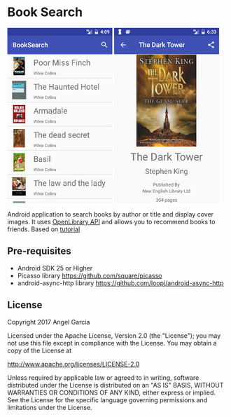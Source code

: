 Book Search
============

![alt tag](https://github.com/an-garcia/BookSearch/blob/master/readmeImages/Screenshot_1485555057.png)
![alt tag](https://github.com/an-garcia/BookSearch/blob/master/readmeImages/Screenshot_1485563632.png)

Android application to search books by author or title and display cover images.
It uses [OpenLibrary API](https://openlibrary.org/developers/api) and allows you to recommend books to friends.
Based on [tutorial](http://guides.codepath.com/android/Book-Search-Tutorial)

Pre-requisites
--------------
- Android SDK 25 or Higher
- Picasso library https://github.com/square/picasso
- android-async-http library https://github.com/loopj/android-async-http



## License

Copyright 2017 Angel Garcia

Licensed under the Apache License, Version 2.0 (the "License"); you may not use this file except in compliance with the License. You may obtain a copy of the License at

http://www.apache.org/licenses/LICENSE-2.0

Unless required by applicable law or agreed to in writing, software distributed under the License is distributed on an "AS IS" BASIS, WITHOUT WARRANTIES OR CONDITIONS OF ANY KIND, either express or implied. See the License for the specific language governing permissions and limitations under the License.

